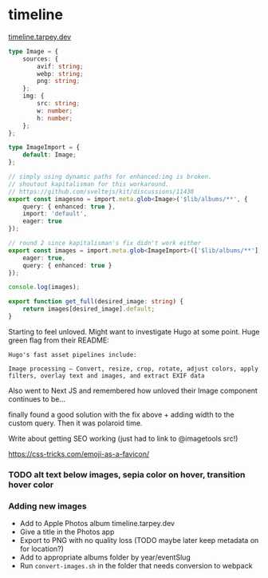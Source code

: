 # timeline

[timeline.tarpey.dev](https://timeline.tarpey.dev)

```typescript
type Image = {
	sources: {
		avif: string;
		webp: string;
		png: string;
	};
	img: {
		src: string;
		w: number;
		h: number;
	};
};

type ImageImport = {
	default: Image;
};

// simply using dynamic paths for enhanced:img is broken.
// shoutout kapitalisman for this workaround.
// https://github.com/sveltejs/kit/discussions/11438
export const imagesno = import.meta.glob<Image>('$lib/albums/**', {
	query: { enhanced: true },
	import: 'default',
	eager: true
});

// round 2 since kapitalisman's fix didn't work either
export const images = import.meta.glob<ImageImport>(['$lib/albums/**'], {
	eager: true,
	query: { enhanced: true }
});

console.log(images);

export function get_full(desired_image: string) {
	return images[desired_image].default;
}
```

Starting to feel unloved. Might want to investigate Hugo at some point. Huge green flag from their README:

```
Hugo's fast asset pipelines include:

Image processing – Convert, resize, crop, rotate, adjust colors, apply filters, overlay text and images, and extract EXIF data
```

Also went to Next JS and remembered how unloved their Image component continues to be...

finally found a good solution with the fix above + adding width to the custom query. Then it was polaroid time.

Write about getting SEO working (just had to link to @imagetools src!)

https://css-tricks.com/emoji-as-a-favicon/

### TODO alt text below images, sepia color on hover, transition hover color

### Adding new images
- Add to Apple Photos album timeline.tarpey.dev
- Give a title in the Photos app
- Export to PNG with no quality loss (TODO maybe later keep metadata on for location?)
- Add to appropriate albums folder by year/eventSlug
- Run `convert-images.sh` in the folder that needs conversion to webpack